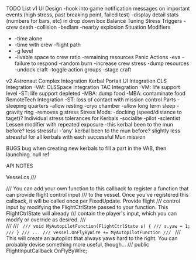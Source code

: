 TODO List
v1
UI Design
	-hook into game notification messages on important events (high stress, past breaking point, failed test)
	-display detail stats (numbers for bars, etc) in drop down box
Balance Tuning
Stress Triggers
	-crew death
	-collision
	-bedlam
	-nearby explosion
Situation Modifiers
*	-time alone
*	-time with crew
	-flight path
*	-g level
*	-livable space to crew ratio
	-remaining resources
Panic Actions
	-eva
	-failure to respond
	-random burn
	-increase crew stress
	-dump resources
	-undock craft
	-toggle action groups
	-stage craft

v2
Astronaut Complex Integration
Kerbal Portait UI Integration
CLS Integration
	-VM: CLSSpace integration
TAC Integration
	-VM: life support level
	-ST: life support depleted
	-MBA: dump food
	-MBA: contaminate food
RemoteTech Integration
	-ST: loss of contact with mission control
Parts
	-sleeping quarters
		-allow resting
	-cryo chamber
		-allow long term sleep
	-gravity ring
		-removes g stress
Stress Mods:
	-docking (speed/distance to taget)?
Individual stress tolerances for Kerbals
	-socialite
	-pilot
	-scientist
Lessen modifier with repeated exposure
	-this kerbal been to the mun before? less stressful
	-'any' kerbal been to the mun before? slightly less stressful for all kerbals with each successful Mun mission


BUGS
bug when creating new kerbals to fill a part in the VAB, then launching. null ref

API NOTES

Vessel.cs
/// <summary>
/// You can add your own function to this callback to register a function that can provide flight control input
/// to the vessel. Once you've registered this callback, it will be called once per FixedUpdate. Provide flight
/// control input by modifying the FlightCtrlState passed to your function. This FlightCtrlState will already
/// contain the player's input, which you can modify or override as desired.
/// </summary>
/// <example>
/// <code>
/// void MyAutopilotFunction(FlightCtrlState s) {
///   s.yaw = 1;
/// }
/// ...
/// vessel.OnFlyByWire += MyAutopilotFunction
/// </code>
/// This will create an autopilot that always yaws hard to the right. You can probably devise something more useful, though...
/// </example>
public FlightInputCallback OnFlyByWire;